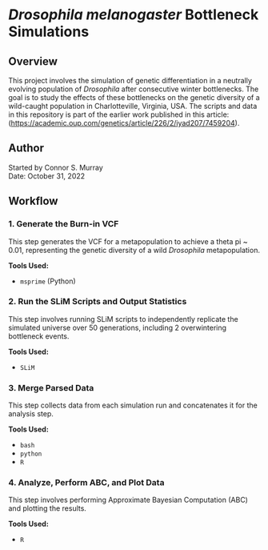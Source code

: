 # *Drosophila melanogaster* Bottleneck Simulations

## Overview
This project involves the simulation of genetic differentiation in a neutrally evolving population of *Drosophila* after consecutive winter bottlenecks. The goal is to study the effects of these bottlenecks on the genetic diversity of a wild-caught population in Charlotteville, Virginia, USA. The scripts and data in this repository is part of the earlier work published in this article: (https://academic.oup.com/genetics/article/226/2/iyad207/7459204).

## Author
Started by Connor S. Murray  
Date: October 31, 2022

## Workflow

### 1. Generate the Burn-in VCF
This step generates the VCF for a metapopulation to achieve a theta pi ~ 0.01, representing the genetic diversity of a wild *Drosophila* metapopulation.

**Tools Used:**  
- `msprime` (Python)

### 2. Run the SLiM Scripts and Output Statistics
This step involves running SLiM scripts to independently replicate the simulated universe over 50 generations, including 2 overwintering bottleneck events.

**Tools Used:**  
- `SLiM`

### 3. Merge Parsed Data
This step collects data from each simulation run and concatenates it for the analysis step.

**Tools Used:**  
- `bash`
- `python`
- `R`

### 4. Analyze, Perform ABC, and Plot Data
This step involves performing Approximate Bayesian Computation (ABC) and plotting the results.

**Tools Used:**  
- `R`
